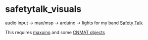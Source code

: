 # safetytalk_visuals
audio input -> max/msp -> arduino -> lights
for my band [Safety Talk](http://safetytalkband.com/)

This requires [maxuino](http://www.maxuino.org/) and some [CNMAT objects](http://cnmat.berkeley.edu/downloads)
